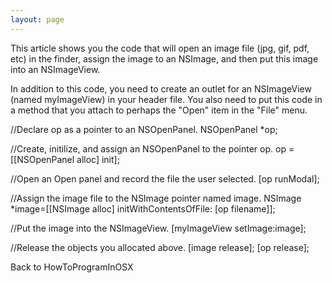 ```yaml
---
layout: page
---
```


This article shows you the code that will open an image file (jpg, gif, pdf, etc) in the finder, assign the image to an NSImage, and then put this image into an NSImageView.

In addition to this code, you need to create an outlet for an NSImageView (named myImageView) in your header file.  You also need to put this code in a method that you attach to perhaps the "Open" item in the "File" menu.

    
//Declare op as a pointer to an NSOpenPanel.
NSOpenPanel *op;

//Create, initilize, and assign an NSOpenPanel to the pointer op.
op = [[NSOpenPanel alloc] init];

//Open an Open panel and record the file the user selected.
[op runModal];

//Assign the image file to the NSImage pointer named image.
NSImage *image=[[NSImage alloc] initWithContentsOfFile: [op filename]]; 

//Put the image into the NSImageView.
 [myImageView setImage:image]; 

//Release the objects you allocated above.
[image release];
[op release];


Back to HowToProgramInOSX
